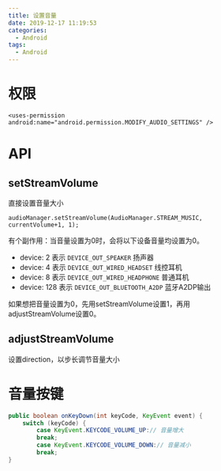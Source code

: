 ```yaml
---
title: 设置音量
date: 2019-12-17 11:19:53
categories:
  - Android
tags:
  - Android
---
```


# 权限

`<uses-permission android:name="android.permission.MODIFY_AUDIO_SETTINGS" /> `

# API

## setStreamVolume

直接设置音量大小

`audioManager.setStreamVolume(AudioManager.STREAM_MUSIC, currentVolume+1, 1);`

有个副作用：当音量设置为0时，会将以下设备音量均设置为0。

- device: 2 表示 `DEVICE_OUT_SPEAKER` 扬声器
- device: 4 表示 `DEVICE_OUT_WIRED_HEADSET` 线控耳机
- device: 8 表示 `DEVICE_OUT_WIRED_HEADPHONE` 普通耳机
- device: 128 表示 `DEVICE_OUT_BLUETOOTH_A2DP` 蓝牙A2DP输出

如果想把音量设置为0，先用setStreamVolume设置1，再用adjustStreamVolume设置0。

## adjustStreamVolume

设置direction，以步长调节音量大小

# 音量按键

```java
public boolean onKeyDown(int keyCode, KeyEvent event) {
	switch (keyCode) {
		case KeyEvent.KEYCODE_VOLUME_UP:// 音量增大
		break;
		case KeyEvent.KEYCODE_VOLUME_DOWN:// 音量减小
		break;
}
```


